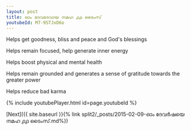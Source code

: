 ```yaml
---
layout: post
title: ഓം ദേവദേവായ നമഹ ൧൧ ടൈംസ്
youtubeId: M7-9STJxD6o
---
```

 
 
Helps get goodness, bliss and peace and God's blessings
 
Helps remain focused, help generate inner energy 
 
Helps boost physical and mental health 
 
Helps remain grounded and generates a sense of gratitude towards the greater power 
 
Helps reduce bad karma
 
 
 
 


{% include youtubePlayer.html id=page.youtubeId %}
 
[Next]({{ site.baseurl }}{% link  split2/_posts/2015-02-09-ഓം ദേവർഷയെ നമഹ ൧൧ ടൈംസ്.md%})
 

